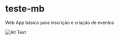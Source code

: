 # teste-mb
Web App básico para inscrição e criação de eventos

![Alt Text](https://i.ibb.co/ZSTQ9TJ/ezgif-com-gif-maker.gif)
